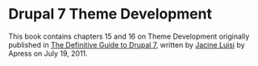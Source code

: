 # Drupal 7 Theme Development

This book contains chapters 15 and 16 on Theme Development originally published in [The Definitive Guide to Drupal 7](http://www.amazon.com/gp/product/1430231351), written by [Jacine Luisi](http://twitter.com/jacine) by Apress on July 19, 2011.


